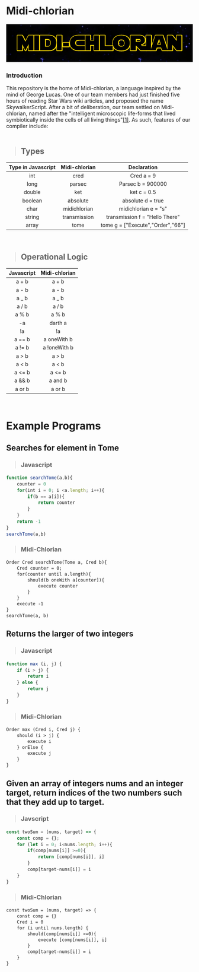 # Midi-chlorian

<div align="center">
<img src="https://raw.githubusercontent.com/cpon00/midi-chlorian/main/docs/midichlorianlogo.png" />
</div>

### Introduction

This repository is the home of Midi-chlorian, a language inspired by the mind of George Lucas. One of our team members had just finished five hours of reading Star Wars wiki articles, and proposed the name SkywalkerScript. After a bit of deliberation, our team settled on Midi-chlorian, named after the "intelligent microscopic life-forms that lived symbiotically inside the cells of all living things"[[1]](https://starwars.fandom.com/wiki/Midi-chlorian). As such, features of our compiler include:\
</br>


>## Types

|Type in Javascript|Midi-chlorian|           Declaration              |
|:----------------:|:-----------:| :-------------------------------:  |
|      int         |  cred       |            Cred a = 9              |
|      long        |  parsec     |          Parsec b = 900000         |
|      double      |  ket        |            ket c = 0.5             |
|      boolean     |  absolute   |          absolute d = true         |
|      char        | midichlorian|          midichlorian e = "s"      |
|      string      |transmission |    transmission f = "Hello There"  |
|      array       |tome         | tome g = ["Execute","Order","66"]  |
</br>

>## Operational Logic

| Javascript | Midi-chlorian |
| :--------: | :-----------: |
|   a + b    |     a + b     |
|   a - b    |     a - b     |
|   a \_ b   |    a \_ b     |
|   a / b    |     a / b     |
|   a % b    |     a % b     |
|     -a     |    darth a    |
|     !a     |      !a       |
|   a == b   |  a oneWith b  |
|   a != b   | a !oneWith b  |
|   a > b    |     a > b     |
|   a < b    |     a < b     |
|   a <= b   |    a <= b     |
|   a && b   |    a and b    |
|   a or b   |    a or b     |
</br>



# Example Programs

## Searches for element in Tome

>### Javascript

```Javascript
function searchTome(a,b){
    counter = 0
    for(int i = 0; i <a.length; i++){
        if(b == a[i]){
            return counter
        }
    }
    return -1
}
searchTome(a,b)
```
>### Midi-Chlorian

```
Order Cred searchTome(Tome a, Cred b){
    Cred counter = 0;
    for(counter until a.length){
        should(b oneWith a[counter]){
            execute counter
        }
    }
    execute -1
}
searchTome(a, b)
```

## Returns the larger of two integers
>### Javascript



```JavaScript
function max (i, j) {
    if (i > j) {
        return i
    } else {
        return j
    }
}
```

>### Midi-Chlorian
```
Order max (Cred i, Cred j) {
    should (i > j) {
        execute i
    } orElse {
        execute j
    }
}
```

## Given an array of integers nums and an integer target, return indices of the two numbers such that they add up to target.
>### Javscript


```JavaScript
const twoSum = (nums, target) => {
    const comp = {};
    for (let i = 0; i<nums.length; i++){
        if(comp[nums[i]] >=0){
            return [comp[nums[i]], i]
        }
        comp[target-nums[i]] = i
    }
}
```

>### Midi-Chlorian

```
const twoSum = (nums, target) => {
    const comp = {}
    Cred i = 0
    for (i until nums.length) {
        should(comp[nums[i]] >=0){
            execute [comp[nums[i]], i]
        }
        comp[target-nums[i]] = i
    }
}
```

